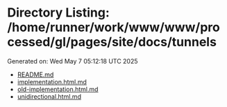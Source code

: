 # Directory Listing: /home/runner/work/www/www/processed/gl/pages/site/docs/tunnels
Generated on: Wed May  7 05:12:18 UTC 2025

- [README.md](README.md)
- [implementation.html.md](implementation.html.md)
- [old-implementation.html.md](old-implementation.html.md)
- [unidirectional.html.md](unidirectional.html.md)
